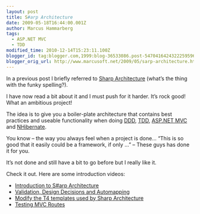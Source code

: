 ```yaml
---
layout: post
title: S#arp Architecture
date: 2009-05-18T16:44:00.001Z
author: Marcus Hammarberg
tags:
  - ASP.NET MVC
  - TDD
modified_time: 2010-12-14T15:23:11.100Z
blogger_id: tag:blogger.com,1999:blog-36533086.post-5470416424322259596
blogger_orig_url: http://www.marcusoft.net/2009/05/sarp-architecture.html
---
```



In a previous post I briefly referred to [Sharp
Architecture](http://code.google.com/p/sharp-architecture/) (what’s the
thing with the funky spelling?).

I have now read a bit about it and I must push for it harder. It’s rock
good! What an ambitious project!

The idea is to give you a boiler-plate architecture that contains best
practices and useable functionality when doing
<a href="http://en.wikipedia.org/wiki/Domain-driven_design"
target="_blank">DDD</a>,
<a href="http://en.wikipedia.org/wiki/Test-driven_development"
target="_blank">TDD</a>,
<a href="http://www.asp.net/mvc/" target="_blank">ASP.NET MVC</a> and
<a href="https://www.hibernate.org/343.html"
target="_blank">NHibernate</a>.

You know – the way you always feel when a project is done… “This is so
good that it easily could be a framework, if only …” – These guys has
done it for you.

It’s not done and still have a bit to go before but I really like it.

Check it out. Here are some introduction videos:

- <a href="http://dimecasts.net/Casts/CastDetails/75"
    target="_blank">Introduction to S#arp Architecture</a>
- <a href="http://dimecasts.net/Casts/CastDetails/97"
    target="_blank">Validation, Design Decisions and Automapping</a>
- <a href="http://dimecasts.net/Casts/CastDetails/102"
    target="_blank">Modify the T4 templates used by Sharp Architecture</a>
- <a href="http://dimecasts.net/Casts/CastDetails/107"
    target="_blank">Testing MVC Routes</a>
